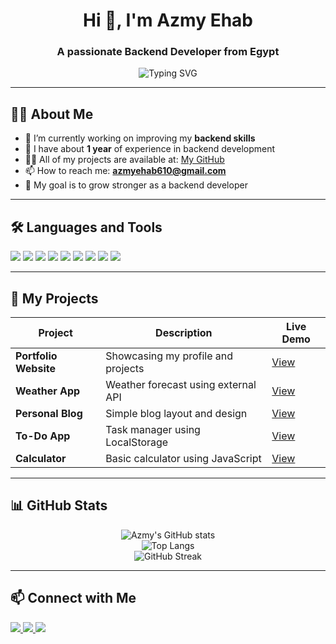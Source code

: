 <h1 align="center">Hi 👋, I'm Azmy Ehab</h1>
<h3 align="center">A passionate Backend Developer from Egypt</h3>

<p align="center">
  <img src="https://readme-typing-svg.herokuapp.com?font=Fira+Code&size=22&duration=3000&pause=1000&center=true&vCenter=true&width=440&lines=Backend+Developer;Open+Source+Contributor;Always+Learning+New+Tech" alt="Typing SVG" />
</p>

---

## 🙋‍♂️ About Me

- 🌱 I’m currently working on improving my **backend skills**
- 🧠 I have about **1 year** of experience in backend development
- 👨‍💻 All of my projects are available at: [My GitHub](https://github.com/AZMYEHAB21)
- 📫 How to reach me: **azmyehab610@gmail.com**
- 🎯 My goal is to grow stronger as a backend developer

---

## 🛠️ Languages and Tools

<p align="left">
  <img src="https://img.shields.io/badge/JavaScript-F7DF1E?style=for-the-badge&logo=javascript&logoColor=000" />
  <img src="https://img.shields.io/badge/Node.js-339933?style=for-the-badge&logo=nodedotjs&logoColor=white" />
  <img src="https://img.shields.io/badge/Express.js-000000?style=for-the-badge&logo=express&logoColor=white" />
  <img src="https://img.shields.io/badge/MongoDB-47A248?style=for-the-badge&logo=mongodb&logoColor=white" />
  <img src="https://img.shields.io/badge/MySQL-00758F?style=for-the-badge&logo=mysql&logoColor=white" />
  <img src="https://img.shields.io/badge/Git-F05032?style=for-the-badge&logo=git&logoColor=white" />
  <img src="https://img.shields.io/badge/GitHub-181717?style=for-the-badge&logo=github&logoColor=white" />
  <img src="https://img.shields.io/badge/HTML5-E34F26?style=for-the-badge&logo=html5&logoColor=white" />
  <img src="https://img.shields.io/badge/CSS3-1572B6?style=for-the-badge&logo=css3&logoColor=white" />
</p>

---

## 🚀 My Projects

| Project                     | Description                          | Live Demo |
|----------------------------|--------------------------------------|-----------|
| **Portfolio Website**      | Showcasing my profile and projects   | [View](https://azmyehab21.github.io/Personal-Portfolio-Website/) |
| **Weather App**            | Weather forecast using external API  | [View](https://azmyehab21.github.io/Weather-App/) |
| **Personal Blog**          | Simple blog layout and design        | [View](https://azmyehab21.github.io/Personal-Blog/) |
| **To-Do App**              | Task manager using LocalStorage      | [View](https://azmyehab21.github.io/To-Do-App/) |
| **Calculator**             | Basic calculator using JavaScript    | [View](https://azmyehab21.github.io/Calculator/) |

---

## 📊 GitHub Stats

<p align="center">
  <img src="https://github-readme-stats.vercel.app/api?username=AZMYEHAB21&show_icons=true&theme=tokyonight" alt="Azmy's GitHub stats" />
  <br/>
  <img src="https://github-readme-stats.vercel.app/api/top-langs/?username=AZMYEHAB21&layout=compact&theme=tokyonight" alt="Top Langs" />
  <br/>
  <img src="https://github-readme-streak-stats.herokuapp.com?user=AZMYEHAB21&theme=tokyonight" alt="GitHub Streak" />
</p>



---

## 📫 Connect with Me

<p align="left">
  <a href="https://www.linkedin.com/in/azmy-ihab-0219b4356" target="_blank">
    <img src="https://img.shields.io/badge/LinkedIn-azmy--ihab-blue?style=for-the-badge&logo=linkedin" />
  </a>
  <a href="https://instagram.com/azmy_ehab_" target="_blank">
    <img src="https://img.shields.io/badge/Instagram-azmy__ehab_-E4405F?style=for-the-badge&logo=instagram&logoColor=white" />
  </a>
  <a href="mailto:azmyehab610@gmail.com">
    <img src="https://img.shields.io/badge/Gmail-azmyehab610@gmail.com-D14836?style=for-the-badge&logo=gmail&logoColor=white" />
  </a>
</p>
